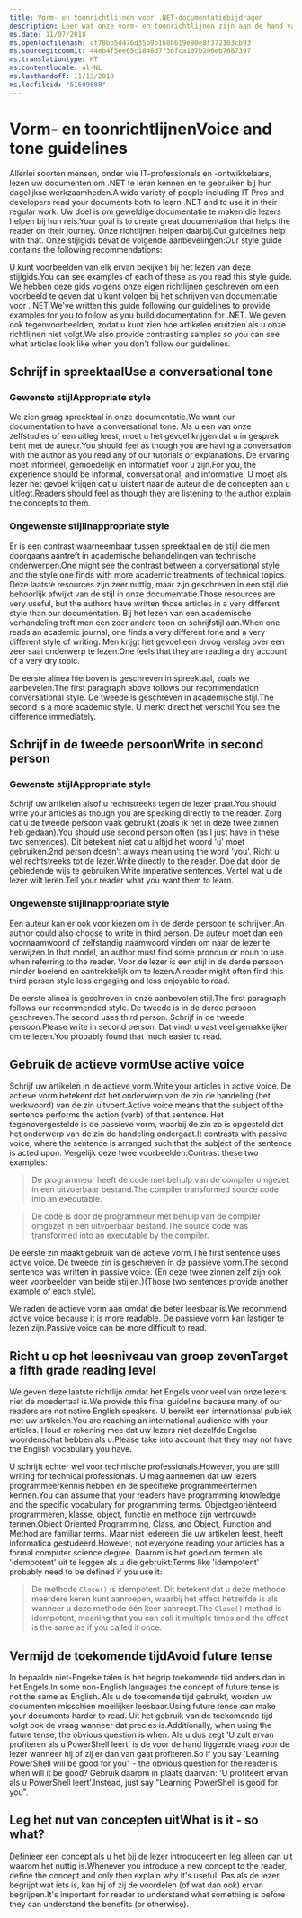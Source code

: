 ```yaml
---
title: Vorm- en toonrichtlijnen voor .NET-documentatiebijdragen
description: Leer wat onze vorm- en toonrichtlijnen zijn aan de hand van voorbeelden van onze stijl in vergelijking met voorbeelden die niet aan onze richtlijnen voldoen.
ms.date: 11/07/2018
ms.openlocfilehash: cf78bb5d476d35b9b168b619e90e8f372103cb93
ms.sourcegitcommit: 44eb4f5ee65c1848d7f36fca107b296eb7687397
ms.translationtype: HT
ms.contentlocale: nl-NL
ms.lasthandoff: 11/13/2018
ms.locfileid: "51609688"
---
```

# <a name="voice-and-tone-guidelines"></a><span data-ttu-id="05db3-103">Vorm- en toonrichtlijnen</span><span class="sxs-lookup"><span data-stu-id="05db3-103">Voice and tone guidelines</span></span>

<span data-ttu-id="05db3-104">Allerlei soorten mensen, onder wie IT-professionals en -ontwikkelaars, lezen uw documenten om .NET te leren kennen en te gebruiken bij hun dagelijkse werkzaamheden.</span><span class="sxs-lookup"><span data-stu-id="05db3-104">A wide variety of people including IT Pros and developers read your documents both to learn .NET and to use it in their regular work.</span></span> <span data-ttu-id="05db3-105">Uw doel is om geweldige documentatie te maken die lezers helpen bij hun reis.</span><span class="sxs-lookup"><span data-stu-id="05db3-105">Your goal is to create great documentation that helps the reader on their journey.</span></span> <span data-ttu-id="05db3-106">Onze richtlijnen helpen daarbij.</span><span class="sxs-lookup"><span data-stu-id="05db3-106">Our guidelines help with that.</span></span> <span data-ttu-id="05db3-107">Onze stijlgids bevat de volgende aanbevelingen:</span><span class="sxs-lookup"><span data-stu-id="05db3-107">Our style guide contains the following recommendations:</span></span>

<span data-ttu-id="05db3-108">U kunt voorbeelden van elk ervan bekijken bij het lezen van deze stijlgids.</span><span class="sxs-lookup"><span data-stu-id="05db3-108">You can see examples of each of these as you read this style guide.</span></span> <span data-ttu-id="05db3-109">We hebben deze gids volgens onze eigen richtlijnen geschreven om een voorbeeld te geven dat u kunt volgen bij het schrijven van documentatie voor . NET.</span><span class="sxs-lookup"><span data-stu-id="05db3-109">We've written this guide following our guidelines to provide examples for you to follow as you build documentation for .NET.</span></span> <span data-ttu-id="05db3-110">We geven ook tegenvoorbeelden, zodat u kunt zien hoe artikelen eruitzien als u onze richtlijnen niet volgt.</span><span class="sxs-lookup"><span data-stu-id="05db3-110">We also provide contrasting samples so you can see what articles look like when you don't follow our guidelines.</span></span>

## <a name="use-a-conversational-tone"></a><span data-ttu-id="05db3-111">Schrijf in spreektaal</span><span class="sxs-lookup"><span data-stu-id="05db3-111">Use a conversational tone</span></span>

### <a name="appropriate-style"></a><span data-ttu-id="05db3-112">Gewenste stijl</span><span class="sxs-lookup"><span data-stu-id="05db3-112">Appropriate style</span></span>

<span data-ttu-id="05db3-113">We zien graag spreektaal in onze documentatie.</span><span class="sxs-lookup"><span data-stu-id="05db3-113">We want our documentation to have a conversational tone.</span></span> <span data-ttu-id="05db3-114">Als u een van onze zelfstudies of een uitleg leest, moet u het gevoel krijgen dat u in gesprek bent met de auteur.</span><span class="sxs-lookup"><span data-stu-id="05db3-114">You should feel as though you are having a conversation with the author as you read any of our tutorials or explanations.</span></span> <span data-ttu-id="05db3-115">De ervaring moet informeel, gemoedelijk en informatief voor u zijn.</span><span class="sxs-lookup"><span data-stu-id="05db3-115">For you, the experience should be informal, conversational, and informative.</span></span> <span data-ttu-id="05db3-116">U moet als lezer het gevoel krijgen dat u luistert naar de auteur die de concepten aan u uitlegt.</span><span class="sxs-lookup"><span data-stu-id="05db3-116">Readers should feel as though they are listening to the author explain the concepts to them.</span></span>

### <a name="inappropriate-style"></a><span data-ttu-id="05db3-117">Ongewenste stijl</span><span class="sxs-lookup"><span data-stu-id="05db3-117">Inappropriate style</span></span>

<span data-ttu-id="05db3-118">Er is een contrast waarneembaar tussen spreektaal en de stijl die men doorgaans aantreft in academische behandelingen van technische onderwerpen.</span><span class="sxs-lookup"><span data-stu-id="05db3-118">One might see the contrast between a conversational style and the style one finds with more academic treatments of technical topics.</span></span> <span data-ttu-id="05db3-119">Deze laatste resources zijn zeer nuttig, maar zijn geschreven in een stijl die behoorlijk afwijkt van de stijl in onze documentatie.</span><span class="sxs-lookup"><span data-stu-id="05db3-119">Those resources are very useful, but the authors have written those articles in a very different style than our documentation.</span></span> <span data-ttu-id="05db3-120">Bij het lezen van een academische verhandeling treft men een zeer andere toon en schrijfstijl aan.</span><span class="sxs-lookup"><span data-stu-id="05db3-120">When one reads an academic journal, one finds a very different tone and a very different style of writing.</span></span> <span data-ttu-id="05db3-121">Men krijgt het gevoel een droog verslag over een zeer saai onderwerp te lezen.</span><span class="sxs-lookup"><span data-stu-id="05db3-121">One feels that they are reading a dry account of a very dry topic.</span></span>  

<span data-ttu-id="05db3-122">De eerste alinea hierboven is geschreven in spreektaal, zoals we aanbevelen.</span><span class="sxs-lookup"><span data-stu-id="05db3-122">The first paragraph above follows our recommendation conversational style.</span></span> <span data-ttu-id="05db3-123">De tweede is geschreven in academische stijl.</span><span class="sxs-lookup"><span data-stu-id="05db3-123">The second is a more academic style.</span></span> <span data-ttu-id="05db3-124">U merkt direct het verschil.</span><span class="sxs-lookup"><span data-stu-id="05db3-124">You see the difference immediately.</span></span> 

## <a name="write-in-second-person"></a><span data-ttu-id="05db3-125">Schrijf in de tweede persoon</span><span class="sxs-lookup"><span data-stu-id="05db3-125">Write in second person</span></span>

### <a name="appropriate-style"></a><span data-ttu-id="05db3-126">Gewenste stijl</span><span class="sxs-lookup"><span data-stu-id="05db3-126">Appropriate style</span></span>

<span data-ttu-id="05db3-127">Schrijf uw artikelen alsof u rechtstreeks tegen de lezer praat.</span><span class="sxs-lookup"><span data-stu-id="05db3-127">You should write your articles as though you are speaking directly to the reader.</span></span> <span data-ttu-id="05db3-128">Zorg dat u de tweede persoon vaak gebruikt (zoals ik net in deze twee zinnen heb gedaan).</span><span class="sxs-lookup"><span data-stu-id="05db3-128">You should use second person often (as I just have in these two sentences).</span></span> <span data-ttu-id="05db3-129">Dit betekent niet dat u altijd het woord 'u' moet gebruiken.</span><span class="sxs-lookup"><span data-stu-id="05db3-129">2nd person doesn't always mean using the word 'you'.</span></span> <span data-ttu-id="05db3-130">Richt u wel rechtstreeks tot de lezer.</span><span class="sxs-lookup"><span data-stu-id="05db3-130">Write directly to the reader.</span></span> <span data-ttu-id="05db3-131">Doe dat door de gebiedende wijs te gebruiken.</span><span class="sxs-lookup"><span data-stu-id="05db3-131">Write imperative sentences.</span></span> <span data-ttu-id="05db3-132">Vertel wat u de lezer wilt leren.</span><span class="sxs-lookup"><span data-stu-id="05db3-132">Tell your reader what you want them to learn.</span></span>

### <a name="inappropriate-style"></a><span data-ttu-id="05db3-133">Ongewenste stijl</span><span class="sxs-lookup"><span data-stu-id="05db3-133">Inappropriate style</span></span>

<span data-ttu-id="05db3-134">Een auteur kan er ook voor kiezen om in de derde persoon te schrijven.</span><span class="sxs-lookup"><span data-stu-id="05db3-134">An author could also choose to write in third person.</span></span> <span data-ttu-id="05db3-135">De auteur moet dan een voornaamwoord of zelfstandig naamwoord vinden om naar de lezer te verwijzen.</span><span class="sxs-lookup"><span data-stu-id="05db3-135">In that model, an author must find some pronoun or noun to use when referring to the reader.</span></span> <span data-ttu-id="05db3-136">Voor de lezer is een stijl in de derde persoon minder boeiend en aantrekkelijk om te lezen.</span><span class="sxs-lookup"><span data-stu-id="05db3-136">A reader might often find this third person style less engaging and less enjoyable to read.</span></span>

<span data-ttu-id="05db3-137">De eerste alinea is geschreven in onze aanbevolen stijl.</span><span class="sxs-lookup"><span data-stu-id="05db3-137">The first paragraph follows our recommended style.</span></span> <span data-ttu-id="05db3-138">De tweede is in de derde persoon geschreven.</span><span class="sxs-lookup"><span data-stu-id="05db3-138">The second uses third person.</span></span> <span data-ttu-id="05db3-139">Schrijf in de tweede persoon.</span><span class="sxs-lookup"><span data-stu-id="05db3-139">Please write in second person.</span></span> <span data-ttu-id="05db3-140">Dat vindt u vast veel gemakkelijker om te lezen.</span><span class="sxs-lookup"><span data-stu-id="05db3-140">You probably found that much easier to read.</span></span>

## <a name="use-active-voice"></a><span data-ttu-id="05db3-141">Gebruik de actieve vorm</span><span class="sxs-lookup"><span data-stu-id="05db3-141">Use active voice</span></span>

<span data-ttu-id="05db3-142">Schrijf uw artikelen in de actieve vorm.</span><span class="sxs-lookup"><span data-stu-id="05db3-142">Write your articles in active voice.</span></span> <span data-ttu-id="05db3-143">De actieve vorm betekent dat het onderwerp van de zin de handeling (het werkwoord) van de zin uitvoert.</span><span class="sxs-lookup"><span data-stu-id="05db3-143">Active voice means that the subject of the sentence performs the action (verb) of that sentence.</span></span> <span data-ttu-id="05db3-144">Het tegenovergestelde is de passieve vorm, waarbij de zin zo is opgesteld dat het onderwerp van de zin de handeling ondergaat.</span><span class="sxs-lookup"><span data-stu-id="05db3-144">It contrasts with passive voice, where the sentence is arranged such that the subject of the sentence is acted upon.</span></span> <span data-ttu-id="05db3-145">Vergelijk deze twee voorbeelden:</span><span class="sxs-lookup"><span data-stu-id="05db3-145">Contrast these two examples:</span></span>

><span data-ttu-id="05db3-146">De programmeur heeft de code met behulp van de compiler omgezet in een uitvoerbaar bestand.</span><span class="sxs-lookup"><span data-stu-id="05db3-146">The compiler transformed source code into an executable.</span></span>

><span data-ttu-id="05db3-147">De code is door de programmeur met behulp van de compiler omgezet in een uitvoerbaar bestand.</span><span class="sxs-lookup"><span data-stu-id="05db3-147">The source code was transformed into an executable by the compiler.</span></span>

<span data-ttu-id="05db3-148">De eerste zin maakt gebruik van de actieve vorm.</span><span class="sxs-lookup"><span data-stu-id="05db3-148">The first sentence uses active voice.</span></span> <span data-ttu-id="05db3-149">De tweede zin is geschreven in de passieve vorm.</span><span class="sxs-lookup"><span data-stu-id="05db3-149">The second sentence was written in passive voice.</span></span> <span data-ttu-id="05db3-150">(En deze twee zinnen zelf zijn ook weer voorbeelden van beide stijlen.)</span><span class="sxs-lookup"><span data-stu-id="05db3-150">(Those two sentences provide another example of each style).</span></span>

<span data-ttu-id="05db3-151">We raden de actieve vorm aan omdat die beter leesbaar is.</span><span class="sxs-lookup"><span data-stu-id="05db3-151">We recommend active voice because it is more readable.</span></span> <span data-ttu-id="05db3-152">De passieve vorm kan lastiger te lezen zijn.</span><span class="sxs-lookup"><span data-stu-id="05db3-152">Passive voice can be more difficult to read.</span></span>

## <a name="target-a-fifth-grade-reading-level"></a><span data-ttu-id="05db3-153">Richt u op het leesniveau van groep zeven</span><span class="sxs-lookup"><span data-stu-id="05db3-153">Target a fifth grade reading level</span></span>

<span data-ttu-id="05db3-154">We geven deze laatste richtlijn omdat het Engels voor veel van onze lezers niet de moedertaal is.</span><span class="sxs-lookup"><span data-stu-id="05db3-154">We provide this final guideline because many of our readers are not native English speakers.</span></span> <span data-ttu-id="05db3-155">U bereikt een internationaal publiek met uw artikelen.</span><span class="sxs-lookup"><span data-stu-id="05db3-155">You are reaching an international audience with your articles.</span></span> <span data-ttu-id="05db3-156">Houd er rekening mee dat uw lezers niet dezelfde Engelse woordenschat hebben als u.</span><span class="sxs-lookup"><span data-stu-id="05db3-156">Please take into account that they may not have the English vocabulary you have.</span></span>

<span data-ttu-id="05db3-157">U schrijft echter wel voor technische professionals.</span><span class="sxs-lookup"><span data-stu-id="05db3-157">However, you are still writing for technical professionals.</span></span> <span data-ttu-id="05db3-158">U mag aannemen dat uw lezers programmeerkennis hebben en de specifieke programmeertermen kennen.</span><span class="sxs-lookup"><span data-stu-id="05db3-158">You can assume that your readers have programming knowledge and the specific vocabulary for programming terms.</span></span> <span data-ttu-id="05db3-159">Objectgeoriënteerd programmeren, klasse, object, functie en methode zijn vertrouwde termen.</span><span class="sxs-lookup"><span data-stu-id="05db3-159">Object Oriented Programming, Class, and Object, Function and Method are familiar terms.</span></span> <span data-ttu-id="05db3-160">Maar niet iedereen die uw artikelen leest, heeft informatica gestudeerd.</span><span class="sxs-lookup"><span data-stu-id="05db3-160">However, not everyone reading your articles has a formal computer science degree.</span></span> <span data-ttu-id="05db3-161">Daarom is het goed om termen als 'idempotent' uit te leggen als u die gebruikt:</span><span class="sxs-lookup"><span data-stu-id="05db3-161">Terms like 'idempotent' probably need to be defined if you use it:</span></span>

><span data-ttu-id="05db3-162">De methode `Close()` is idempotent. Dit betekent dat u deze methode meerdere keren kunt aanroepen, waarbij het effect hetzelfde is als wanneer u deze methode één keer aanroept.</span><span class="sxs-lookup"><span data-stu-id="05db3-162">The `Close()` method is idempotent, meaning that you can call it multiple times and the effect is the same as if you called it once.</span></span>

## <a name="avoid-future-tense"></a><span data-ttu-id="05db3-163">Vermijd de toekomende tijd</span><span class="sxs-lookup"><span data-stu-id="05db3-163">Avoid future tense</span></span>

<span data-ttu-id="05db3-164">In bepaalde niet-Engelse talen is het begrip toekomende tijd anders dan in het Engels.</span><span class="sxs-lookup"><span data-stu-id="05db3-164">In some non-English languages the concept of future tense is not the same as English.</span></span> <span data-ttu-id="05db3-165">Als u de toekomende tijd gebruikt, worden uw documenten misschien moeilijker leesbaar.</span><span class="sxs-lookup"><span data-stu-id="05db3-165">Using future tense can make your documents harder to read.</span></span> <span data-ttu-id="05db3-166">Uit het gebruik van de toekomende tijd volgt ook de vraag wanneer dat precies is.</span><span class="sxs-lookup"><span data-stu-id="05db3-166">Additionally, when using the future tense, the obvious question is when.</span></span> <span data-ttu-id="05db3-167">Als u dus zegt 'U zult ervan profiteren als u PowerShell leert' is de voor de hand liggende vraag voor de lezer wanneer hij of zij er dan van gaat profiteren.</span><span class="sxs-lookup"><span data-stu-id="05db3-167">So if you say 'Learning PowerShell will be good for you" - the obvious question for the reader is when will it be good?</span></span> <span data-ttu-id="05db3-168">Gebruik daarom in plaats daarvan: 'U profiteert ervan als u PowerShell leert'.</span><span class="sxs-lookup"><span data-stu-id="05db3-168">Instead, just say "Learning PowerShell is good for you".</span></span>

## <a name="what-is-it---so-what"></a><span data-ttu-id="05db3-169">Leg het nut van concepten uit</span><span class="sxs-lookup"><span data-stu-id="05db3-169">What is it - so what?</span></span>

<span data-ttu-id="05db3-170">Definieer een concept als u het bij de lezer introduceert en leg alleen dan uit waarom het nuttig is.</span><span class="sxs-lookup"><span data-stu-id="05db3-170">Whenever you introduce a new concept to the reader, define the concept and only then explain why it's useful.</span></span> <span data-ttu-id="05db3-171">Pas als de lezer begrijpt wat iets is, kan hij of zij de voordelen (of wat dan ook) ervan begrijpen.</span><span class="sxs-lookup"><span data-stu-id="05db3-171">It's important for reader to understand what something is before they can understand the benefits (or otherwise).</span></span>
